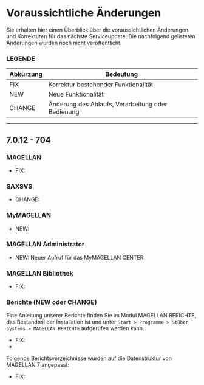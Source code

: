 # Voraussichtliche Änderungen

Sie erhalten hier einen Überblick über die voraussichtlichen Änderungen und Korrekturen für das nächste Serviceupdate. Die nachfolgend gelisteten Änderungen wurden noch nicht veröffentlicht.

### LEGENDE

| Abkürzung | Bedeutung |
| --- | --- |
| FIX | Korrektur bestehender Funktionalität |
| NEW | Neue Funktionalität |
| CHANGE | Änderung des Ablaufs, Verarbeitung oder Bedienung |

---

## 7.0.12 - 704

### MAGELLAN

* FIX:

### SAXSVS

* CHANGE: 

### MyMAGELLAN

* NEW: 

### MAGELLAN Administrator

* NEW: Neuer Aufruf für das MyMAGELLAN CENTER

### MAGELLAN Bibliothek

* FIX: 

### Berichte (NEW oder CHANGE)

Eine Anleitung unserer Berichte finden Sie im Modul MAGELLAN BERICHTE, das Bestandteil der Installation ist und unter `Start > Programme > Stüber Systems > MAGELLAN BERICHTE` aufgerufen werden kann.

* FIX: 
* 
Folgende Berichtsverzeichnisse wurden auf die Datenstruktur von MAGELLAN 7 angepasst:

* FIX: 



